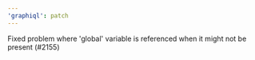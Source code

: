 ```yaml
---
'graphiql': patch
---
```


Fixed problem where 'global' variable is referenced when it might not be present (#2155)
